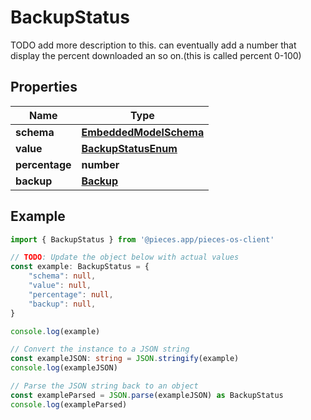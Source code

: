 
# BackupStatus

TODO add more description to this.  can eventually add a number that display the percent downloaded an so on.(this is called percent 0-100)

## Properties

Name | Type
------------ | -------------
**schema** | [**EmbeddedModelSchema**](EmbeddedModelSchema)
**value** | [**BackupStatusEnum**](BackupStatusEnum)
**percentage** | **number**
**backup** | [**Backup**](Backup)

## Example

```typescript
import { BackupStatus } from '@pieces.app/pieces-os-client'

// TODO: Update the object below with actual values
const example: BackupStatus = {
    "schema": null,
    "value": null,
    "percentage": null,
    "backup": null,
}

console.log(example)

// Convert the instance to a JSON string
const exampleJSON: string = JSON.stringify(example)
console.log(exampleJSON)

// Parse the JSON string back to an object
const exampleParsed = JSON.parse(exampleJSON) as BackupStatus
console.log(exampleParsed)
```


